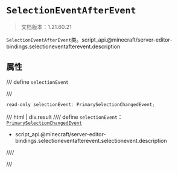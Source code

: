 # `SelectionEventAfterEvent`

> 文档版本：1.21.60.21

`SelectionEventAfterEvent`类。script_api.@minecraft/server-editor-bindings.selectioneventafterevent.description

## 属性

/// define
`selectionEvent`


///

```js
read-only selectionEvent: PrimarySelectionChangedEvent;
```

/// html | div.result
//// define
`selectionEvent`：[`PrimarySelectionChangedEvent`](./primaryselectionchangedevent.md)

- script_api.@minecraft/server-editor-bindings.selectioneventafterevent.selectionevent.description


////

///

